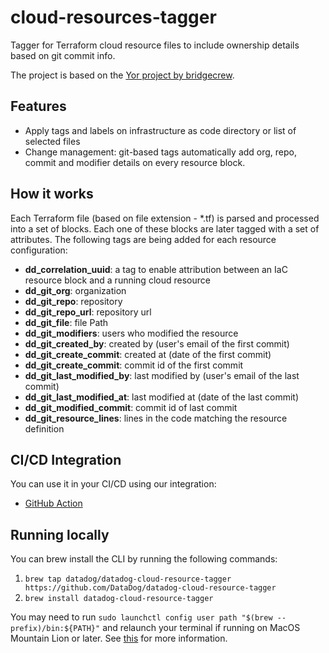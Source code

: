 # cloud-resources-tagger
Tagger for Terraform cloud resource files to include ownership details based on git commit info.

The project is based on the [Yor project by bridgecrew](https://github.com/bridgecrewio/yor).

## Features
* Apply tags and labels on infrastructure as code directory or list of selected files
* Change management: git-based tags automatically add org, repo, commit and modifier details on every resource block.

## How it works
Each Terraform file (based on file extension - *.tf) is parsed and processed into a set of blocks.
Each one of these blocks are later tagged with a set of attributes.
The following tags are being added for each resource configuration:
* **dd_correlation_uuid**: a tag to enable attribution between an IaC resource block and a running cloud resource
* **dd_git_org**: organization 
* **dd_git_repo**: repository
* **dd_git_repo_url**: repository url
* **dd_git_file**: file Path
* **dd_git_modifiers**: users who modified the resource 
* **dd_git_created_by**: created by (user's email of the first commit)
* **dd_git_create_commit**: created at (date of the first commit)
* **dd_git_create_commit**: commit id of the first commit
* **dd_git_last_modified_by**: last modified by (user's email of the last commit)
* **dd_git_last_modified_at**: last modified at (date of the last commit)
* **dd_git_modified_commit**: commit id of last commit 
* **dd_git_resource_lines**: lines in the code matching the resource definition

## CI/CD Integration
You can use it in your CI/CD using our integration:
* [GitHub Action](https://github.com/DataDog/datadog-cloud-resource-tagger-action)

## Running locally
You can brew install the CLI by running the following commands:
1. `brew tap datadog/datadog-cloud-resource-tagger https://github.com/DataDog/datadog-cloud-resource-tagger`
2. `brew install datadog-cloud-resource-tagger`

You may need to run `sudo launchctl config user path "$(brew --prefix)/bin:${PATH}"` and relaunch your terminal if running on MacOS Mountain Lion or later. See [this](https://docs.brew.sh/FAQ#my-mac-apps-dont-find-homebrew-utilities) for more information.
